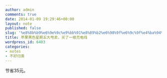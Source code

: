 ```yaml
---
author: admin
comments: true
date: 2014-01-09 19:29:46+00:00
layout: note
published: false
slug: '%e8%8b%b9%e6%9e%9c%e9%bb%91%e8%89%b2%e6%98%9f%e6%9c%9f%e4%ba%94%e5%a4%a7%e7%94%a9%e5%8d%96%ef%bc%8c%e4%b9%b0%e4%ba%86%e4%b8%80%e6%a0%b9%e5%85%85%e7%94%b5%e7%ba%bf'
title: 苹果黑色星期五大甩卖，买了一根充电线
wordpress_id: 6403
categories:
- notes
- 不好归类
---
```


节省35元。
